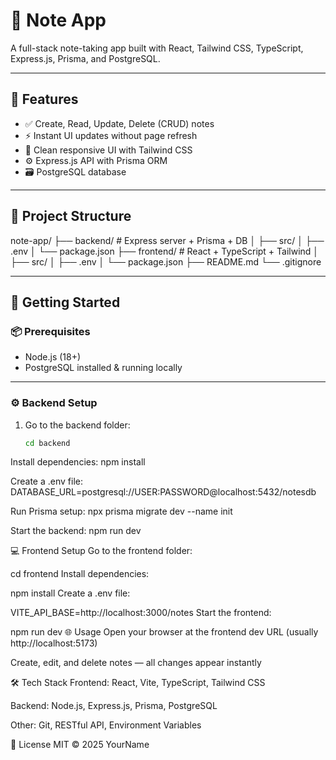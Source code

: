 # 📝 Note App

A full-stack note-taking app built with React, Tailwind CSS, TypeScript, Express.js, Prisma, and PostgreSQL.

---

## 🔧 Features

- ✅ Create, Read, Update, Delete (CRUD) notes
- ⚡ Instant UI updates without page refresh
- 🎨 Clean responsive UI with Tailwind CSS
- ⚙️ Express.js API with Prisma ORM
- 🗃️ PostgreSQL database

---

## 📁 Project Structure

note-app/
├── backend/ # Express server + Prisma + DB
│ ├── src/
│ ├── .env
│ └── package.json
├── frontend/ # React + TypeScript + Tailwind
│ ├── src/
│ ├── .env
│ └── package.json
├── README.md
└── .gitignore

---

## 🚀 Getting Started

### 📦 Prerequisites

- Node.js (18+)
- PostgreSQL installed & running locally

---

### ⚙️ Backend Setup

1. Go to the backend folder:
   ```bash
   cd backend
Install dependencies:
npm install

Create a .env file:
DATABASE_URL=postgresql://USER:PASSWORD@localhost:5432/notesdb

Run Prisma setup:
npx prisma migrate dev --name init

Start the backend:
npm run dev

💻 Frontend Setup
Go to the frontend folder:

cd frontend
Install dependencies:

npm install
Create a .env file:

VITE_API_BASE=http://localhost:3000/notes
Start the frontend:

npm run dev
🌐 Usage
Open your browser at the frontend dev URL (usually http://localhost:5173)

Create, edit, and delete notes — all changes appear instantly

🛠️ Tech Stack
Frontend: React, Vite, TypeScript, Tailwind CSS

Backend: Node.js, Express.js, Prisma, PostgreSQL

Other: Git, RESTful API, Environment Variables

📝 License
MIT © 2025 YourName